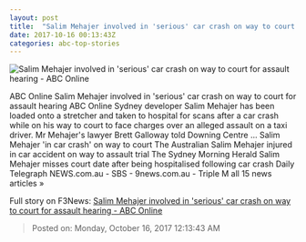 ```yaml
---
layout: post
title:  "Salim Mehajer involved in 'serious' car crash on way to court for assault hearing - ABC Online"
date: 2017-10-16 00:13:43Z
categories: abc-top-stories
---
```


![Salim Mehajer involved in 'serious' car crash on way to court for assault hearing - ABC Online](http://www.abc.net.au/news/image/9053360-1x1-700x700.jpg)

ABC Online Salim Mehajer involved in 'serious' car crash on way to court for assault hearing ABC Online Sydney developer Salim Mehajer has been loaded onto a stretcher and taken to hospital for scans after a car crash while on his way to court to face charges over an alleged assault on a taxi driver. Mr Mehajer's lawyer Brett Galloway told Downing Centre ... Salim Mehajer 'in car crash' on way to court The Australian Salim Mehajer injured in car accident on way to assault trial The Sydney Morning Herald Salim Mehajer misses court date after being hospitalised following car crash Daily Telegraph NEWS.com.au - SBS - 9news.com.au - Triple M all 15 news articles »


Full story on F3News: [Salim Mehajer involved in 'serious' car crash on way to court for assault hearing - ABC Online](http://www.f3nws.com/n/eafREG)

> Posted on: Monday, October 16, 2017 12:13:43 AM

